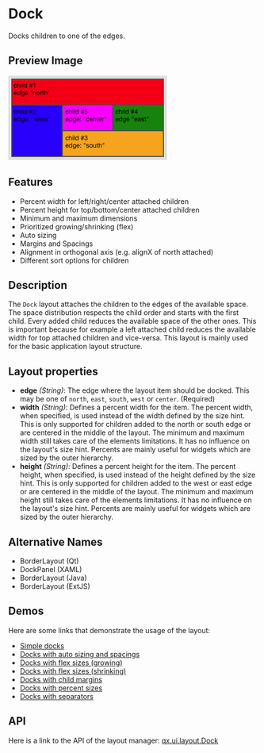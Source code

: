 # Dock

Docks children to one of the edges.

## Preview Image

![dock.png](dock.png)

## Features

- Percent width for left/right/center attached children
- Percent height for top/bottom/center attached children
- Minimum and maximum dimensions
- Prioritized growing/shrinking (flex)
- Auto sizing
- Margins and Spacings
- Alignment in orthogonal axis (e.g. alignX of north attached)
- Different sort options for children

## Description

The `Dock` layout attaches the children to the edges of the available space. The
space distribution respects the child order and starts with the first child.
Every added child reduces the available space of the other ones. This is
important because for example a left attached child reduces the available width
for top attached children and vice-versa. This layout is mainly used for the
basic application layout structure.

## Layout properties

- **edge** _(String)_: The edge where the layout item should be docked. This may
  be one of `north`, `east`, `south`, `west` or `center`. (Required)
- **width** _(String)_: Defines a percent width for the item. The percent width,
  when specified, is used instead of the width defined by the size hint. This is
  only supported for children added to the north or south edge or are centered
  in the middle of the layout. The minimum and maximum width still takes care of
  the elements limitations. It has no influence on the layout's size hint.
  Percents are mainly useful for widgets which are sized by the outer hierarchy.
- **height** _(String)_: Defines a percent height for the item. The percent
  height, when specified, is used instead of the height defined by the size
  hint. This is only supported for children added to the west or east edge or
  are centered in the middle of the layout. The minimum and maximum height still
  takes care of the elements limitations. It has no influence on the layout's
  size hint. Percents are mainly useful for widgets which are sized by the outer
  hierarchy.

## Alternative Names

- BorderLayout (Qt)
- DockPanel (XAML)
- BorderLayout (Java)
- BorderLayout (ExtJS)

## Demos

Here are some links that demonstrate the usage of the layout:

- [Simple docks](apps://demobrowser/#layout~Dock.html)
- [Docks with auto sizing and spacings](apps://demobrowser/#layout~Dock_AutoSize.html)
- [Docks with flex sizes (growing)](apps://demobrowser/#layout~Dock_FlexGrowing.html)
- [Docks with flex sizes (shrinking)](apps://demobrowser/#layout~Dock_FlexShrinking.html)
- [Docks with child margins](apps://demobrowser/#layout~Dock_Margin.html)
- [Docks with percent sizes](apps://demobrowser/#layout~Dock_PercentSize.html)
- [Docks with separators](apps://demobrowser/#layout~Dock_Separator.html)

## API

Here is a link to the API of the layout manager:
[qx.ui.layout.Dock](apps://apiviewer/#qx.ui.layout.Dock)
